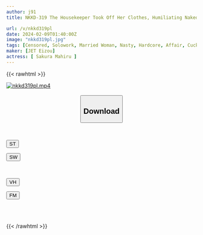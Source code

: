 ```yaml
---
author: j91
title: NKKD-319 The Housekeeper Took Off Her Clothes, Humiliating Naked Service Mayi Sakura

url: /v/nkkd319pl
date: 2024-02-09T01:40:00Z
image: "nkkd319pl.jpg"
tags: [Censored, Solowork, Married Woman, Nasty, Hardcore, Affair, Cuckold, Ultra-Huge Tits	]
maker: [JET Eizou]
actress: [ Sakura Mahiru ]
---
```



{{< rawhtml >}}

<div class="video" data-videoid="JJMdgJYexGIjLQ6">
    <a href="javascript:;">
        <img src="/v/nkkd319pl/nkkd319pl.jpg" width="WIDTH" height="HEIGHT" alt="nkkd319pl.mp4" loading="lazy">
    </a>
</div>

<script type="text/javascript" src="https://j91.asia/asset/on-demand-st.js"></script>

<br>
  <link rel="stylesheet" href="https://j91.asia/asset/bs5.css">
  
  <center>
  <button class="btn btn-primary" type="button" data-bs-toggle="collapse" data-bs-target=".multi-collapse" aria-expanded="false" aria-controls="multiCollapseExample1 multiCollapseExample2"><h2>Download</h2></button></center>
</p>
<div class="row">
  <div class="col">
    <div class="collapse multi-collapse" id="multiCollapseExample1">
      <div class="card card-body">
	      	      <br>
<div class="buttons">  
<p><a href="https://streamtape.to/v/JJMdgJYexGIjLQ6" target="_blank"><button class="btn-hover color-3"><i class="fa fa-download"></i> ST</button></a></p>
<p><a href="https://flaswish.com/qjpisss7rsbk" target="_blank"><button class="btn-hover color-2"><i class="fa fa-download"></i> SW</button></a></p></div>
    </div>
  </div>
</div>
  <div class="col">
    <div class="collapse multi-collapse" id="multiCollapseExample2">
      <div class="card card-body">
	      <br>
<div class="buttons">
<p><a href="https://vidhidepro.com/f/ezfa6n7m74q1" target="_blank"><button class="btn-hover color-9"><i class="fa fa-download"></i> VH</button></a></p>
<p><a href="https://filemoon.sx/d/af5zzgkqojna" target="_blank"><button class="btn-hover color-8"><i class="fa fa-download"></i> FM</button></a></p></div>
<br><br>
      </div>
    </div>
  </div>
</div>

{{< /rawhtml >}}